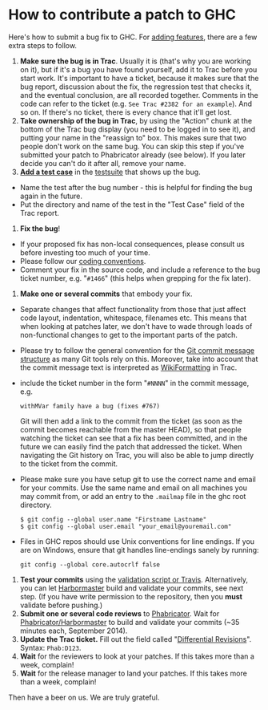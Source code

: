 # How to contribute a patch to GHC


Here's how to submit a bug fix to GHC. For [adding features](working-conventions/adding-features), there are a few extra steps to follow.

1. **Make sure the bug is in Trac**.  Usually it is (that's why you are working on it), but if it's a bug you have found yourself, add it to Trac before you start work. It's important to have a ticket, because it makes sure that the bug report, discussion about the fix, the regression test that checks it, and the eventual conclusion, are all recorded together.  Comments in the code can refer to the ticket (e.g. `See Trac #2382 for an example`). And so on.  If there's no ticket, there is every chance that it'll get lost.
1. **Take ownership of the bug in Trac**, by using the "Action" chunk at the bottom of the Trac bug display (you need to be logged in to see it), and putting your name in the "reassign to" box.  This makes sure that two people don't work on the same bug.  You can skip this step if you've submitted your patch to Phabricator already (see below). If you later decide you can't do it after all, remove your name. 
1. **[Add a test case](building/running-tests/adding)** in the [testsuite](building/running-tests) that shows up the bug. 

  - Name the test after the bug number - this is helpful for finding the bug again in the future. 
  - Put the directory and name of the test in the "Test Case" field of the Trac report.
1. **Fix the bug**! 

  - If your proposed fix has non-local consequences, please consult us before investing too much of your time. 
  - Please follow our [coding conventions](commentary/coding-style). 
  - Comment your fix in the source code, and include a reference to the bug ticket number, e.g. "`#1466`" (this helps when grepping for the fix later). 
1. **Make one or several commits** that embody your fix. 

  - Separate changes that affect functionality from those that just affect
    code layout, indentation, whitespace, filenames etc.  This means that
    when looking at patches later, we don't have to wade through loads of
    non-functional changes to get to the important parts of the patch. 
  - Please try to follow the general convention for the [ Git commit message structure](http://tbaggery.com/2008/04/19/a-note-about-git-commit-messages.html) as many Git tools rely on this. Moreover, take into account that the commit message text is interpreted as [WikiFormatting](wiki-formatting) in Trac. 
  - include the ticket number in the form "`#NNNN`" in the commit message, e.g.

    ```wiki
    withMVar family have a bug (fixes #767)
    ```

    Git will then add a link to the commit from the ticket (as soon as the commit becomes reachable from the master HEAD), so that people watching the ticket can see that a fix has been committed, and in the future we can easily find the patch that addressed the ticket. When navigating the Git history on Trac, you will also be able to jump directly to the ticket from the commit. 
  - Please make sure you have setup git to use the correct name and email for your commits. Use the same name and email on all machines you may commit from, or add an entry to the `.mailmap` file in the ghc root directory.

    ```wiki
    $ git config --global user.name "Firstname Lastname"
    $ git config --global user.email "your_email@youremail.com"
    ```

  - Files in GHC repos should use Unix conventions for line endings.
    If you are on Windows, ensure that git handles line-endings sanely by running:

    ```wiki
    git config --global core.autocrlf false
    ```

1. **Test your commits** using the [validation script or Travis](testing-patches). Alternatively, you can let [Harbormaster](phabricator/harbormaster) build and validate your commits, see next step. (If you have write permission to the repository, then you **must** validate before pushing.)
1. **Submit one or several code reviews** to [Phabricator](phabricator). Wait for [Phabricator/Harbormaster](phabricator/harbormaster) to build and validate your commits (\~35 minutes each, September 2014).
1. **Update the Trac ticket.** Fill out the field called "[Differential Revisions](phabricator#linking-reviews-to-trac-tickets-and-vice-versa)". Syntax: `Phab:D123`. 
1. **Wait** for the reviewers to look at your patches. If this takes more than a week, complain! 
1. **Wait** for the release manager to land your patches. If this takes more than a week, complain!


Then have a beer on us.  We are truly grateful.
